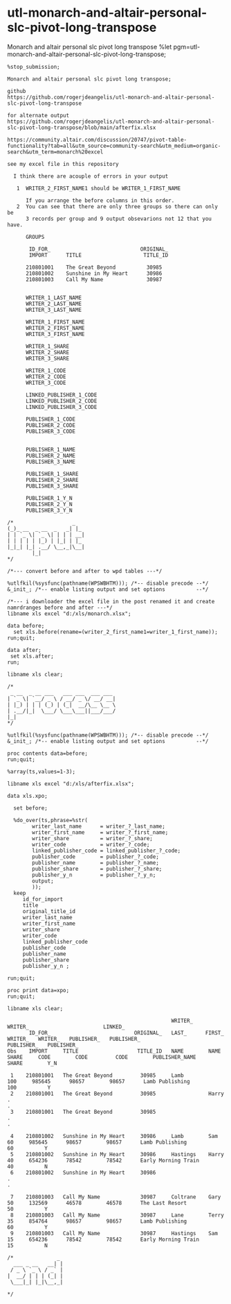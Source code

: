 # utl-monarch-and-altair-personal-slc-pivot-long-transpose
Monarch and altair personal slc pivot long transpose
    %let pgm=utl-monarch-and-altair-personal-slc-pivot-long-transpose;

    %stop_submission;

    Monarch and altair personal slc pivot long transpose;

    github
    https://github.com/rogerjdeangelis/utl-monarch-and-altair-personal-slc-pivot-long-transpose

    for alternate output
    https://github.com/rogerjdeangelis/utl-monarch-and-altair-personal-slc-pivot-long-transpose/blob/main/afterfix.xlsx

    https://community.altair.com/discussion/20747/pivot-table-functionality?tab=all&utm_source=community-search&utm_medium=organic-search&utm_term=monarch%20excel

    see my excel file in this repository

      I think there are acouple of errors in your output

       1  WRITER_2_FIRST_NAME1 should be WRITER_1_FIRST_NAME

          If you arrange the before columns in this order.
       2  You can see that there are only three groups so there can only be
          3 records per group and 9 output obsevarions not 12 that you have.

          GROUPS

           ID_FOR_                             ORIGINAL_
           IMPORT      TITLE                    TITLE_ID

          210801001    The Great Beyond          30985
          210801002    Sunshine in My Heart      30986
          210801003    Call My Name              30987


          WRITER_1_LAST_NAME
          WRITER_2_LAST_NAME
          WRITER_3_LAST_NAME

          WRITER_1_FIRST_NAME
          WRITER_2_FIRST_NAME
          WRITER_3_FIRST_NAME

          WRITER_1_SHARE
          WRITER_2_SHARE
          WRITER_3_SHARE

          WRITER_1_CODE
          WRITER_2_CODE
          WRITER_3_CODE

          LINKED_PUBLISHER_1_CODE
          LINKED_PUBLISHER_2_CODE
          LINKED_PUBLISHER_3_CODE

          PUBLISHER_1_CODE
          PUBLISHER_2_CODE
          PUBLISHER_3_CODE


          PUBLISHER_1_NAME
          PUBLISHER_2_NAME
          PUBLISHER_3_NAME

          PUBLISHER_1_SHARE
          PUBLISHER_2_SHARE
          PUBLISHER_3_SHARE

          PUBLISHER_1_Y_N
          PUBLISHER_2_Y_N
          PUBLISHER_3_Y_N

    /*                   _
    (_)_ __  _ __  _   _| |_
    | | `_ \| `_ \| | | | __|
    | | | | | |_) | |_| | |_
    |_|_| |_| .__/ \__,_|\__|
            |_|
    */

    /*--- convert before and after to wpd tables ---*/

    %utlfkil(%sysfunc(pathname(WPSWBHTM))); /*-- disable precode --*/
    &_init_; /*-- enable listing output and set options          --*/

    /*--- i downloader the excel file in the post renamed it and create namrdranges before and after ---*/
    libname xls excel "d:/xls/monarch.xlsx";

    data before;
      set xls.before(rename=(writer_2_first_name1=writer_1_first_name));
    run;quit;

    data after;
     set xls.after;
    run;

    libname xls clear;

    /*
     _ __  _ __ ___   ___ ___  ___ ___
    | `_ \| `__/ _ \ / __/ _ \/ __/ __|
    | |_) | | | (_) | (_|  __/\__ \__ \
    | .__/|_|  \___/ \___\___||___/___/
    |_|
    */

    %utlfkil(%sysfunc(pathname(WPSWBHTM))); /*-- disable precode --*/
    &_init_; /*-- enable listing output and set options          --*/

    proc contents data=before;
    run;quit;

    %array(ts,values=1-3);

    libname xls excel "d:/xls/afterfix.xlsx";

    data xls.xpo;

      set before;

      %do_over(ts,phrase=%str(
            writer_last_name      = writer_?_last_name;
            writer_first_name     = writer_?_first_name;
            writer_share          = writer_?_share;
            writer_code           = writer_?_code;
            linked_publisher_code = linked_publisher_?_code;
            publisher_code        = publisher_?_code;
            publisher_name        = publisher_?_name;
            publisher_share       = publisher_?_share;
            publisher_y_n         = publisher_?_y_n;
            output;
            ));
      keep
         id_for_import
         title
         original_title_id
         writer_last_name
         writer_first_name
         writer_share
         writer_code
         linked_publisher_code
         publisher_code
         publisher_name
         publisher_share
         publisher_y_n ;

    run;quit;

    proc print data=xpo;
    run;quit;

    libname xls clear;

                                                         WRITER_    WRITER_                        LINKED_
           ID_FOR_                           ORIGINAL_   LAST_      FIRST_    WRITER_   WRITER_   PUBLISHER_   PUBLISHER_                         PUBLISHER_   PUBLISHER_
    Obs    IMPORT     TITLE                   TITLE_ID   NAME        NAME      SHARE     CODE        CODE         CODE        PUBLISHER_NAME         SHARE        Y_N

     1    210801001   The Great Beyond         30985     Lamb                   100     985645      98657        98657      Lamb Publishing           100          Y
     2    210801001   The Great Beyond         30985                 Harry        .                                                                     .
     3    210801001   The Great Beyond         30985                              .                                                                     .

     4    210801002   Sunshine in My Heart     30986     Lamb        Sam         60     985645      98657        98657      Lamb Publishing            60          Y
     5    210801002   Sunshine in My Heart     30986     Hastings    Harry       40     654236      78542        78542      Early Morning Train        40          N
     6    210801002   Sunshine in My Heart     30986                              .                                                                     .

     7    210801003   Call My Name             30987     Coltrane    Gary        50     132569      46578        46578      The Last Resort            50          Y
     8    210801003   Call My Name             30987     Lane        Terry       35     854764      98657        98657      Lamb Publishing            60          Y
     9    210801003   Call My Name             30987     Hastings    Sam         15     654236      78542        78542      Early Morning Train        15          N

    /*              _
      ___ _ __   __| |
     / _ \ `_ \ / _` |
    |  __/ | | | (_| |
     \___|_| |_|\__,_|

    */
